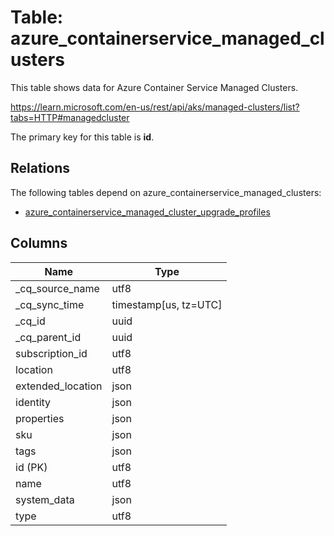 # Table: azure_containerservice_managed_clusters

This table shows data for Azure Container Service Managed Clusters.

https://learn.microsoft.com/en-us/rest/api/aks/managed-clusters/list?tabs=HTTP#managedcluster

The primary key for this table is **id**.

## Relations

The following tables depend on azure_containerservice_managed_clusters:
  - [azure_containerservice_managed_cluster_upgrade_profiles](azure_containerservice_managed_cluster_upgrade_profiles)

## Columns

| Name          | Type          |
| ------------- | ------------- |
|_cq_source_name|utf8|
|_cq_sync_time|timestamp[us, tz=UTC]|
|_cq_id|uuid|
|_cq_parent_id|uuid|
|subscription_id|utf8|
|location|utf8|
|extended_location|json|
|identity|json|
|properties|json|
|sku|json|
|tags|json|
|id (PK)|utf8|
|name|utf8|
|system_data|json|
|type|utf8|